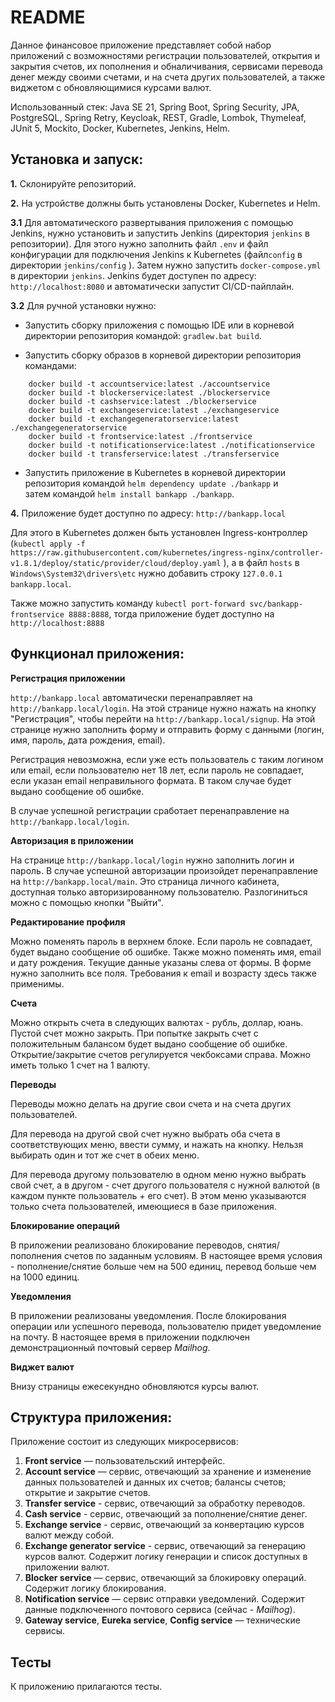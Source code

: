 __README__
==========

Данное финансовое приложение представляет собой набор приложений с возможностями регистрации пользователей, открытия и 
закрытия счетов, их пополнения и обналичивания, сервисами перевода денег между своими счетами, и на счета других 
пользователей, а также виджетом с обновляющимися курсами валют.

Использованный стек: Java SE 21, Spring Boot, Spring Security, JPA, PostgreSQL, Spring Retry, Keycloak, REST, Gradle, Lombok,
Thymeleaf, JUnit 5, Mockito, Docker, Kubernetes, Jenkins, Helm.

Установка и запуск:
-----------------------------------

**1.** Склонируйте репозиторий.

**2.** На устройстве должны быть установлены Docker, Kubernetes и Helm. 

**3.1** Для автоматического развертывания приложения с помощью Jenkins, нужно установить и запустить Jenkins 
(директория ```jenkins``` в репозитории). Для этого нужно заполнить файл ```.env``` и файл конфигурации для подключения 
Jenkins к Kubernetes (файл```config``` в директории ```jenkins/config``` ). Затем нужно запустить  ```docker-compose.yml``` в
директории ```jenkins```. Jenkins будет доступен по адресу: ``` http://localhost:8080 ```  и автоматически запустит 
CI/CD-пайплайн.

**3.2** Для ручной установки нужно:

- Запустить сборку приложения с помощью IDE или в корневой директории репозитория командой:  ```gradlew.bat build```.

- Запустить сборку образов в корневой директории репозитория командами:
```
    docker build -t accountservice:latest ./accountservice
    docker build -t blockerservice:latest ./blockerservice
    docker build -t cashservice:latest ./blockerservice    
    docker build -t exchangeservice:latest ./exchangeservice
    docker build -t exchangegeneratorservice:latest ./exchangegeneratorservice
    docker build -t frontservice:latest ./frontservice   
    docker build -t notificationservice:latest ./notificationservice
    docker build -t transferservice:latest ./transferservice
```

- Запустить приложение в Kubernetes в корневой директории репозитория командой ```helm dependency update ./bankapp``` и  
затем командой ```helm install bankapp ./bankapp```.

**4.** Приложение будет доступно по адресу: ```http://bankapp.local```

Для этого в Kubernetes должен быть установлен Ingress-контроллер 
(```kubectl apply -f https://raw.githubusercontent.com/kubernetes/ingress-nginx/controller-v1.8.1/deploy/static/provider/cloud/deploy.yaml``` ), 
а в файл ```hosts``` в ```Windows\System32\drivers\etc``` нужно добавить строку ```127.0.0.1 bankapp.local```.

Также можно запустить команду ```kubectl port-forward svc/bankapp-frontservice 8888:8888```, тогда приложение будет 
доступно на ``` http://localhost:8888 ```


Функционал приложения:
------------------------------------------

**Регистрация приложении**

``` http://bankapp.local ``` автоматически перенаправляет на ``` http://bankapp.local/login ```. На этой странице 
нужно нажать на кнопку "Регистрация", чтобы перейти на ``` http://bankapp.local/signup ```. На этой странице 
нужно заполнить форму и отправить форму с данными (логин, имя, пароль, дата рождения, email). 

Регистрация невозможна, если уже есть пользователь с таким логином или email, если пользователю нет 18 лет, 
если пароль не совпадает, если указан email неправильного формата. В таком случае будет выдано сообщение об ошибке. 

В случае успешной регистрации сработает перенаправление на ``` http://bankapp.local/login ```.

**Авторизация в приложении**

На странице ``` http://bankapp.local/login ``` нужно заполнить логин и пароль. В случае успешной авторизации 
произойдет перенаправление на ``` http://bankapp.local/main ```. Это страница личного кабинета, доступная только 
авторизированному пользователю. Разлогиниться можно с помощью кнопки "Выйти".

**Редактирование профиля**

Можно поменять пароль в верхнем блоке. Если пароль не совпадает, будет выдано сообщение об ошибке.
Также можно поменять имя, email и дату рождения. Текущие данные  указаны слева от формы. 
В форме нужно заполнить все поля. Требования к email и возрасту здесь также применимы.

**Счета**

Можно открыть счета в следующих валютах - рубль, доллар, юань. Пустой счет можно закрыть. При попытке 
закрыть счет с положительным балансом будет выдано сообщение об ошибке. Открытие/закрытие счетов 
регулируется чекбоксами справа. Можно иметь только 1 счет на 1 валюту.

**Переводы**

Переводы можно делать на другие свои счета и на счета других пользователей. 

Для перевода на другой свой 
счет нужно выбрать оба счета в соответствующих меню, ввести сумму, и нажать на кнопку. Нельзя выбирать 
один и тот же счет в обеих меню.

Для перевода другому пользователю в одном меню нужно выбрать свой счет, а в другом - счет другого пользователя с 
нужной валютой (в каждом пункте пользователь + его счет). В этом меню указываются только счета пользователей, 
имеющиеся в базе приложения.

**Блокирование операций**

В приложении реализовано блокирование переводов, снятия/пополнения счетов по заданным условиям. 
В настоящее время условия - пополнение/снятие больше чем на 500 единиц, перевод больше чем на 
1000 единиц.

**Уведомления**

В приложении реализованы уведомления. После блокирования операции или успешного перевода, 
пользователю придет уведомление на почту. В настоящее время в приложении подключен демонстрационный почтовый 
сервер *Mailhog*.

**Виджет валют**

Внизу страницы ежесекундно обновляются курсы валют.

Структура приложения:
------------------------------------------

Приложение состоит из следующих микросервисов:

1. **Front service** — пользовательский интерфейс.
2. **Account service** — сервис, отвечающий за хранение и изменение данных пользователей и данных их счетов; балансы счетов; 
открытие и закрытие счетов.
3. **Transfer service** - сервис, отвечающий за обработку переводов.
4. **Cash service** - сервис, отвечающий за пополнение/снятие денег.
5. **Exchange service** - сервис, отвечающий за конвертацию курсов валют между собой.
6. **Exchange generator service** - сервис, отвечающий за генерацию курсов валют. Содержит логику генерации и список доступных 
в приложении валют.
7. **Blocker service** — сервис, отвечающий за блокировку операций. Содержит логику блокирования.
8. **Notification service** — сервис отправки уведомлений. Содержит данные подключенного почтового сервиса (сейчас - *Mailhog*).
9. **Gateway service**, **Eureka service**, **Config service** — технические сервисы.

Тесты
------------------------------------------

К приложению прилагаются тесты.